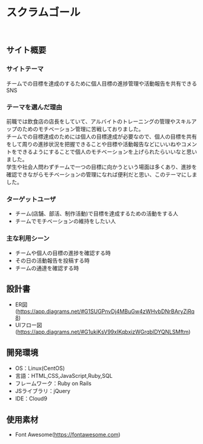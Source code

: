 # スクラムゴール
​
## サイト概要
### サイトテーマ
チームでの目標を達成のするために個人目標の進捗管理や活動報告を共有できるSNS
​
### テーマを選んだ理由
前職では飲食店の店長をしていて、アルバイトのトレーニングの管理やスキルアップのためのモチベーション管理に苦戦しておりました。<br>
チームでの目標達成のためには個人の目標達成が必要なので、個人の目標を共有をして周りの進捗状況を把握できることや目標や活動報告などにいいねやコメントをできるようにすることで個人のモチベーションを上げられたらいいなと思いました。<br>
学生や社会人問わずチームで一つの目標に向かうという場面は多くあり、進捗を確認できながらモチベーションの管理になれば便利だと思い、このテーマにしました。
​
### ターゲットユーザ
- チーム(店舗、部活、制作活動)で目標を達成するための活動をする人
- チームでモチベーションの維持をしたい人
​
### 主な利用シーン
- チームや個人の目標の進捗を確認する時
- その日の活動報告を投稿する時
- チームの通達を確認する時
​
## 設計書
- ER図(https://app.diagrams.net/#G1SUGPnvDj4MBuGw4zWHvbDNrBAryZjRq8)
- UIフロー図(https://app.diagrams.net/#G1ukiKsV99xIKqbxizWGrqblDYQNLSMftm)​
## 開発環境
- OS：Linux(CentOS)
- 言語：HTML,CSS,JavaScript,Ruby,SQL
- フレームワーク：Ruby on Rails
- JSライブラリ：jQuery
- IDE：Cloud9
​
## 使用素材
- Font Awesome(https://fontawesome.com)